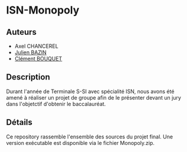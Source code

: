# ISN-Monopoly

## Auteurs

* Axel CHANCEREL
* [Julien BAZIN](https://github.com/Ekktorp)
* [Clément BOUQUET](https://github.com/Fasory)

## Description

Durant l'année de Terminale S-SI avec spécialité ISN, nous avons été amené à réaliser un projet de groupe afin de le présenter devant un jury dans l'objetctif d'obtenir le baccalauréat.

## Détails

Ce repository rassemble l'ensemble des sources du projet final. Une version exécutable est disponible via le fichier Monopoly.zip.
